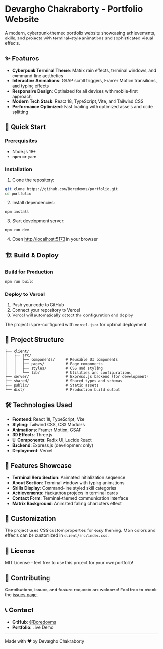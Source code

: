 # Devargho Chakraborty - Portfolio Website

A modern, cyberpunk-themed portfolio website showcasing achievements, skills, and projects with terminal-style animations and sophisticated visual effects.

## ✨ Features

- **Cyberpunk Terminal Theme**: Matrix rain effects, terminal windows, and command-line aesthetics
- **Interactive Animations**: GSAP scroll triggers, Framer Motion transitions, and typing effects
- **Responsive Design**: Optimized for all devices with mobile-first approach
- **Modern Tech Stack**: React 18, TypeScript, Vite, and Tailwind CSS
- **Performance Optimized**: Fast loading with optimized assets and code splitting

## 🚀 Quick Start

### Prerequisites
- Node.js 18+ 
- npm or yarn

### Installation

1. Clone the repository:
```bash
git clone https://github.com/Boredooms/portfolio.git
cd portfolio
```

2. Install dependencies:
```bash
npm install
```

3. Start development server:
```bash
npm run dev
```

4. Open [http://localhost:5173](http://localhost:5173) in your browser

## 🏗️ Build & Deploy

### Build for Production
```bash
npm run build
```

### Deploy to Vercel
1. Push your code to GitHub
2. Connect your repository to Vercel
3. Vercel will automatically detect the configuration and deploy

The project is pre-configured with `vercel.json` for optimal deployment.

## 📁 Project Structure

```
├── client/
│   ├── src/
│   │   ├── components/     # Reusable UI components
│   │   ├── pages/          # Page components
│   │   ├── styles/         # CSS and styling
│   │   └── lib/            # Utilities and configurations
├── server/                 # Express.js backend (for development)
├── shared/                 # Shared types and schemas
├── public/                 # Static assets
└── dist/                   # Production build output
```

## 🛠️ Technologies Used

- **Frontend**: React 18, TypeScript, Vite
- **Styling**: Tailwind CSS, CSS Modules
- **Animations**: Framer Motion, GSAP
- **3D Effects**: Three.js
- **UI Components**: Radix UI, Lucide React
- **Backend**: Express.js (development only)
- **Deployment**: Vercel

## 📱 Features Showcase

- **Terminal Hero Section**: Animated initialization sequence
- **About Section**: Terminal window with typing animations  
- **Skills Display**: Command-line styled skill categories
- **Achievements**: Hackathon projects in terminal cards
- **Contact Form**: Terminal-themed communication interface
- **Matrix Background**: Animated falling characters effect

## 🎨 Customization

The project uses CSS custom properties for easy theming. Main colors and effects can be customized in `client/src/index.css`.

## 📄 License

MIT License - feel free to use this project for your own portfolio!

## 🤝 Contributing

Contributions, issues, and feature requests are welcome! Feel free to check the [issues page](https://github.com/Boredooms/portfolio/issues).

## 📞 Contact

- **GitHub**: [@Boredooms](https://github.com/Boredooms)
- **Portfolio**: [Live Demo](https://devargho-portfolio.vercel.app)

---

Made with ❤️ by Devargho Chakraborty